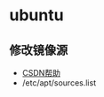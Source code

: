 # ubuntu
## 修改镜像源
- [CSDN帮助](https://blog.csdn.net/Liangontheway/article/details/103509635?utm_medium=distribute.pc_relevant.none-task-blog-baidujs_baidulandingword-1&spm=1001.2101.3001.4242)
- /etc/apt/sources.list

